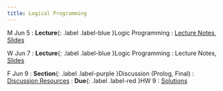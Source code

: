 ```yaml
---
title: Logical Programming
---
```


M Jun 5
: **Lecture**{: .label .label-blue }Logic Programming
  : [Lecture Notes]({{site.baseurl}}/lectures/18), [Slides](https://docs.google.com/presentation/d/1-lNmUwBASu-KslLvfHpr7up8yOyRZmpa/edit?usp=sharing&ouid=101757866260235503028&rtpof=true&sd=true)

W Jun 7
: **Lecture**{: .label .label-blue }Logic Programming
  : Lecture Notes, [Slides](https://docs.google.com/presentation/d/1-lNmUwBASu-KslLvfHpr7up8yOyRZmpa/edit?usp=sharing&ouid=101757866260235503028&rtpof=true&sd=true)

F Jun 9
: **Section**{: .label .label-purple }Discussion (Prolog, Final)
  : [Discussion Resources](https://drive.google.com/drive/folders/1TBOqhuq2-JFEcW0KNkbnC6UXtpGUsATe)
: **Due**{: .label .label-red }HW 9
  : [Solutions](https://drive.google.com/file/d/16f648EtHlRrA-2ORX2ZBmMO1jPw9huhj/view?usp=sharing)
